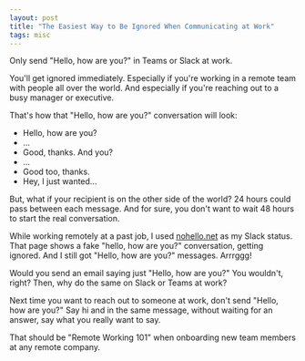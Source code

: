 ```yaml
---
layout: post
title: "The Easiest Way to Be Ignored When Communicating at Work"
tags: misc
---
```


Only send "Hello, how are you?" in Teams or Slack at work.

You'll get ignored immediately. Especially if you're working in a remote team with people all over the world. And especially if you're reaching out to a busy manager or executive.

That's how that "Hello, how are you?" conversation will look:
- Hello, how are you?
- ...
- Good, thanks. And you?
- ...
- Good too, thanks.
- Hey, I just wanted...

But, what if your recipient is on the other side of the world? 24 hours could pass between each message. And for sure, you don't want to wait 48 hours to start the real conversation.

While working remotely at a past job, I used [nohello.net](https://nohello.net/en/) as my Slack status. That page shows a fake "hello, how are you?" conversation, getting ignored. And I still got "Hello, how are you?" messages. Arrrggg!

Would you send an email saying just "Hello, how are you?" You wouldn't, right? Then, why do the same on Slack or Teams at work?

Next time you want to reach out to someone at work, don't send "Hello, how are you?" Say hi and in the same message, without waiting for an answer, say what you really want to say.

That should be "Remote Working 101" when onboarding new team members at any remote company.
